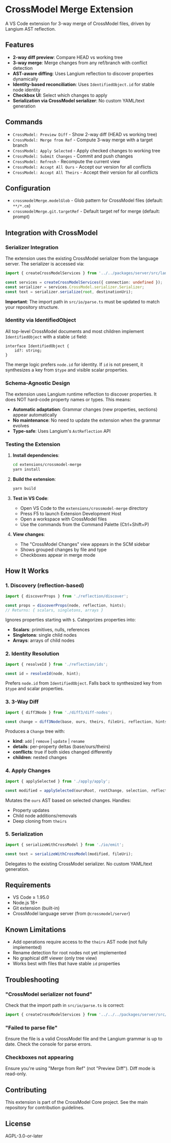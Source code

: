 # CrossModel Merge Extension

A VS Code extension for 3-way merge of CrossModel files, driven by Langium AST reflection.

## Features

- **2-way diff preview**: Compare HEAD vs working tree
- **3-way merge**: Merge changes from any ref/branch with conflict detection
- **AST-aware diffing**: Uses Langium reflection to discover properties dynamically
- **Identity-based reconciliation**: Uses `IdentifiedObject.id` for stable node identity
- **Checkbox UI**: Select which changes to apply
- **Serialization via CrossModel serializer**: No custom YAML/text generation

## Commands

- `CrossModel: Preview Diff` - Show 2-way diff (HEAD vs working tree)
- `CrossModel: Merge from Ref` - Compute 3-way merge with a target branch
- `CrossModel: Apply Selected` - Apply checked changes to working tree
- `CrossModel: Submit Changes` - Commit and push changes
- `CrossModel: Refresh` - Recompute the current view
- `CrossModel: Accept All Ours` - Accept our version for all conflicts
- `CrossModel: Accept All Theirs` - Accept their version for all conflicts

## Configuration

- `crossmodelMerge.modelGlob` - Glob pattern for CrossModel files (default: `**/*.cm`)
- `crossmodelMerge.git.targetRef` - Default target ref for merge (default: prompt)

## Integration with CrossModel

### Serializer Integration

The extension uses the existing CrossModel serializer from the language server. The serializer is accessed via:

```typescript
import { createCrossModelServices } from '../../packages/server/src/language-server/cross-model-module.js';

const services = createCrossModelServices({ connection: undefined });
const serializer = services.CrossModel.serializer.Serializer;
const text = serializer.serialize(root, destinationUri);
```

**Important**: The import path in `src/io/parse.ts` must be updated to match your repository structure.

### Identity via IdentifiedObject

All top-level CrossModel documents and most children implement `IdentifiedObject` with a stable `id` field:

```langium
interface IdentifiedObject {
    id?: string;
}
```

The merge logic prefers `node.id` for identity. If `id` is not present, it synthesizes a key from `$type` and visible scalar properties.

### Schema-Agnostic Design

The extension uses Langium runtime reflection to discover properties. It does NOT hard-code property names or types. This means:

- **Automatic adaptation**: Grammar changes (new properties, sections) appear automatically
- **No maintenance**: No need to update the extension when the grammar evolves
- **Type-safe**: Uses Langium's `AstReflection` API

### Testing the Extension

1. **Install dependencies**:
   ```bash
   cd extensions/crossmodel-merge
   yarn install
   ```

2. **Build the extension**:
   ```bash
   yarn build
   ```

3. **Test in VS Code**:
   - Open VS Code to the `extensions/crossmodel-merge` directory
   - Press F5 to launch Extension Development Host
   - Open a workspace with CrossModel files
   - Use the commands from the Command Palette (Ctrl+Shift+P)

4. **View changes**:
   - The "CrossModel Changes" view appears in the SCM sidebar
   - Shows grouped changes by file and type
   - Checkboxes appear in merge mode

## How It Works

### 1. Discovery (reflection-based)

```typescript
import { discoverProps } from './reflection/discover';

const props = discoverProps(node, reflection, hints);
// Returns: { scalars, singletons, arrays }
```

Ignores properties starting with `$`. Categorizes properties into:
- **Scalars**: primitives, nulls, references
- **Singletons**: single child nodes
- **Arrays**: arrays of child nodes

### 2. Identity Resolution

```typescript
import { resolveId } from './reflection/ids';

const id = resolveId(node, hint);
```

Prefers `node.id` from `IdentifiedObject`. Falls back to synthesized key from `$type` and scalar properties.

### 3. 3-Way Diff

```typescript
import { diff3Node } from './diff3/diff-nodes';

const change = diff3Node(base, ours, theirs, fileUri, reflection, hints);
```

Produces a `Change` tree with:
- **kind**: `add` | `remove` | `update` | `rename`
- **details**: per-property deltas (base/ours/theirs)
- **conflicts**: true if both sides changed differently
- **children**: nested changes

### 4. Apply Changes

```typescript
import { applySelected } from './apply/apply';

const modified = applySelected(oursRoot, rootChange, selection, reflection, hints);
```

Mutates the `ours` AST based on selected changes. Handles:
- Property updates
- Child node additions/removals
- Deep cloning from `theirs`

### 5. Serialization

```typescript
import { serializeWithCrossModel } from './io/emit';

const text = serializeWithCrossModel(modified, fileUri);
```

Delegates to the existing CrossModel serializer. No custom YAML/text generation.

## Requirements

- VS Code ≥ 1.95.0
- Node.js 18+
- Git extension (built-in)
- CrossModel language server (from `@crossmodel/server`)

## Known Limitations

- Add operations require access to the `theirs` AST node (not fully implemented)
- Rename detection for root nodes not yet implemented
- No graphical diff viewer (only tree view)
- Works best with files that have stable `id` properties

## Troubleshooting

### "CrossModel serializer not found"

Check that the import path in `src/io/parse.ts` is correct:
```typescript
import { createCrossModelServices } from '../../../packages/server/src/language-server/cross-model-module.js';
```

### "Failed to parse file"

Ensure the file is a valid CrossModel file and the Langium grammar is up to date. Check the console for parse errors.

### Checkboxes not appearing

Ensure you're using "Merge from Ref" (not "Preview Diff"). Diff mode is read-only.

## Contributing

This extension is part of the CrossModel Core project. See the main repository for contribution guidelines.

## License

AGPL-3.0-or-later
